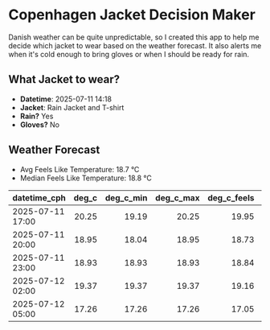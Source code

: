 
# Copenhagen Jacket Decision Maker

Danish weather can be quite unpredictable, so I created this app to help me decide which jacket to wear based on the weather forecast. 
It also alerts me when it's cold enough to bring gloves or when I should be ready for rain.

## What Jacket to wear?

- **Datetime**: 2025-07-11 14:18
- **Jacket**: Rain Jacket and T-shirt
- **Rain?** Yes
- **Gloves?** No

## Weather Forecast
- Avg Feels Like Temperature: 18.7 °C
- Median Feels Like Temperature: 18.8 °C

| datetime_cph     |   deg_c |   deg_c_min |   deg_c_max |   deg_c_feels | weather   | wind   | rain   |
|:-----------------|--------:|------------:|------------:|--------------:|:----------|:-------|:-------|
| 2025-07-11 17:00 |   20.25 |       19.19 |       20.25 |         19.95 | Rain      | High   | Low    |
| 2025-07-11 20:00 |   18.95 |       18.04 |       18.95 |         18.73 | Rain      | High   | Low    |
| 2025-07-11 23:00 |   18.93 |       18.93 |       18.93 |         18.84 | Rain      | High   | Low    |
| 2025-07-12 02:00 |   19.37 |       19.37 |       19.37 |         19.16 | Clouds    | High   | None   |
| 2025-07-12 05:00 |   17.26 |       17.26 |       17.26 |         17.05 | Rain      | High   | Low    |
        